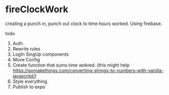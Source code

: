 # fireClockWork

creating a punch in, punch out clock to time hours worked. Using firebase.

todo
1. Auth 
2. Rewrite rules 
3. LogIn SingUp components
4. Move Config 
5. Create function that sums time wokred. (this might help https://gomakethings.com/converting-strings-to-numbers-with-vanilla-javascript/)
6. Style everything 
7. Publish to expo

